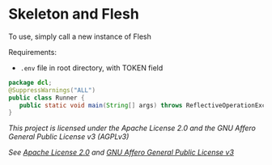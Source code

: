 # Skeleton and Flesh

To use, simply call a new instance of Flesh

Requirements:
- `.env` file in root directory, with TOKEN field

```java
package dcl;
@SuppressWarnings("ALL")
public class Runner {
   public static void main(String[] args) throws ReflectiveOperationException { new Flesh(); }
}
```

*This project is licensed under the Apache License 2.0 and the GNU Affero General Public License v3 (AGPLv3)*

*See [Apache License 2.0](ApacheLicense2.0.md) and [GNU Affero General Public License v3](GNUAGPLv3.md)*

